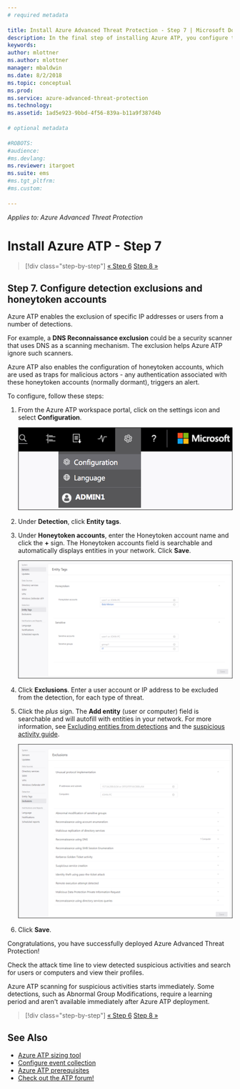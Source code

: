 ```yaml
---
# required metadata

title: Install Azure Advanced Threat Protection - Step 7 | Microsoft Docs
description: In the final step of installing Azure ATP, you configure the Honeytoken user.
keywords:
author: mlottner
ms.author: mlottner
manager: mbaldwin
ms.date: 8/2/2018
ms.topic: conceptual
ms.prod:
ms.service: azure-advanced-threat-protection
ms.technology:
ms.assetid: 1ad5e923-9bbd-4f56-839a-b11a9f387d4b

# optional metadata

#ROBOTS:
#audience:
#ms.devlang:
ms.reviewer: itargoet
ms.suite: ems
#ms.tgt_pltfrm:
#ms.custom:

---
```


*Applies to: Azure Advanced Threat Protection*



# Install Azure ATP - Step 7

>[!div class="step-by-step"]
[« Step 6](install-atp-step6-vpn.md)
[Step 8 »](install-atp-step8-samr.md)

## Step 7. Configure detection exclusions and honeytoken accounts

Azure ATP enables the exclusion of specific IP addresses or users from a number of detections. 

For example, a **DNS Reconnaissance exclusion** could be a security scanner that uses DNS as a scanning mechanism. The exclusion helps Azure ATP ignore such scanners.  

Azure ATP also enables the configuration of honeytoken accounts, which are used as traps for malicious actors - any authentication associated with these honeytoken accounts (normally dormant), triggers an alert.

To configure, follow these steps:

1.  From the Azure ATP workspace portal, click on the settings icon and select **Configuration**.

    ![Azure ATP configuration settings](media/atp-config-menu.png)

2.  Under **Detection**, click **Entity tags**.

3. Under **Honeytoken accounts**, enter the Honeytoken account name and click the **+** sign. The Honeytoken accounts field is searchable and automatically displays entities in your network. Click **Save**.

   ![Honeytoken](media/honeytoken-sensitive.png)

4. Click **Exclusions**. Enter a user account or IP address to be excluded from the detection, for each type of threat. 
5. Click the *plus* sign. The **Add entity** (user or computer) field is searchable and will autofill with entities in your network. For more information, see [Excluding entities from detections](excluding-entities-from-detections.md) and the [suspicious activity guide](suspicious-activity-guide.md).

   ![Exclusions](media/exclusions.png)

6.  Click **Save**.


Congratulations, you have successfully deployed Azure Advanced Threat Protection!

Check the attack time line to view detected suspicious activities and search for users or computers and view their profiles.

Azure ATP scanning for suspicious activities starts immediately. Some detections, such as Abnormal Group Modifications, require a learning period and aren't available immediately after Azure ATP deployment.



>[!div class="step-by-step"]
[« Step 6](install-atp-step6-vpn.md)
[Step 8 »](install-atp-step8-samr.md)

## See Also
- [Azure ATP sizing tool](http://aka.ms/aatpsizingtool)
- [Configure event collection](configure-event-collection.md)
- [Azure ATP prerequisites](atp-prerequisites.md)
- [Check out the ATP forum!](https://aka.ms/azureatpcommunity)
